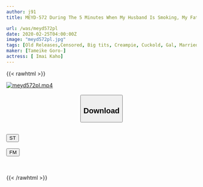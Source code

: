```yaml
---
author: j91
title: MEYD-572 During The 5 Minutes When My Husband Is Smoking, My Father-in-law Is Out In A Short Time And 10 Cum Shots Are Made Every Day ... Natsuho Imai

url: /was/meyd572pl
date: 2020-02-25T04:00:00Z
image: "meyd572pl.jpg"
tags: [Old Releases,Censored, Big tits, Creampie, Cuckold, Gal, Married Woman]
maker: [Tameike Goro-]
actress: [ Imai Kaho]
---
```



{{< rawhtml >}}

<div class="video" data-videoid="wYO4xW94wXFJ7ZO">
    <a href="javascript:;">
        <img src="/was/meyd572pl/meyd572pl.jpg" width="WIDTH" height="HEIGHT" alt="meyd572pl.mp4" loading="lazy">
    </a>
</div>

<script type="text/javascript" src="https://j91.asia/asset/on-demand-st.js"></script>

<br>
  <link rel="stylesheet" href="https://j91.asia/asset/bs5.css">
  
  <center>
  <button class="btn btn-primary" type="button" data-bs-toggle="collapse" data-bs-target=".multi-collapse" aria-expanded="false" aria-controls="multiCollapseExample1 multiCollapseExample2"><h2>Download</h2></button></center>
</p>
<div class="row">
  <div class="col">
    <div class="collapse multi-collapse" id="multiCollapseExample1">
      <div class="card card-body">
	      	      <br>
<div class="buttons">  
<a href="https://streamtape.to/v/wYO4xW94wXFJ7ZO" target="_blank"><button class="btn-hover color-3"><i class="fa fa-download"></i> ST</button></a></div>
    </div>
  </div>
</div>
  <div class="col">
    <div class="collapse multi-collapse" id="multiCollapseExample2">
      <div class="card card-body">
	      <br>
<div class="buttons">
    <a href="https://filemoon.sx/d/3d0kdwcb3uol" target="_blank"><button class="btn-hover color-8"><i class="fa fa-download"></i> FM</button></a></div>
<br><br>
      </div>
    </div>
  </div>
</div>

{{< /rawhtml >}}